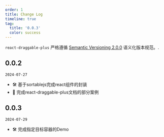 ```yaml
---
order: 1
title: Change Log
timeline: true
tag:
  title: '0.0.3'
  color: success
---
```


`react-draggable-plus` 严格遵循 [Semantic Versioning 2.0.0](http://semver.org/lang/zh-CN/) 语义化版本规范。.

## 0.0.2

`2024-07-27`

- 🛠 基于sortablejs完成react组件的封装
- 💄 完成react-draggable-plus文档的部分案例

## 0.0.3

`2024-07-29`

- 🛠 完成指定目标容器的Demo


